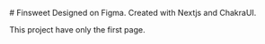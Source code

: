 #   F i n s w e e t 
Designed on Figma. Created with Nextjs and ChakraUI. 

This project have only the first page.
 
 
